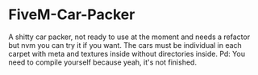 # FiveM-Car-Packer
A shitty car packer, not ready to use at the moment and needs a refactor but nvm you can try it if you want. The cars must be individual in each carpet with meta and textures inside without directories inside. Pd: You need to compile yourself because yeah, it's not finished.
